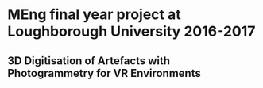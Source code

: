 # MEng final year project at Loughborough University 2016-2017

## 3D Digitisation of Artefacts with Photogrammetry for VR Environments

